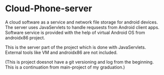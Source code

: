Cloud-Phone-server
==================

A cloud software as a service and network file storage for android devices. The server uses JavaServlets to handle requsests from Android client apps. Software service is provided with the help of virtual Android OS from androidx86 project.

This is the server part of the project which is done with JavaServlets. External tools like VM and androidx86 are not included.

(This is project doesnot have a git versioning and log from the beginning. This is a continuation from main-project of my graduation.)
